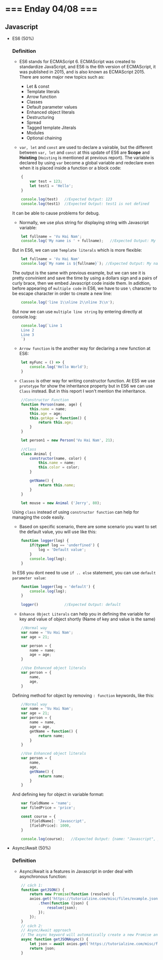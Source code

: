 # === Enday 04/08 ===

## Javascript

- ES6 (50%)

    ### Definition

    - ES6 stands for ECMAScript 6. ECMAScript was created to standardize JavaScript, and ES6 is the 6th version of ECMAScript, it was published in 2015, and is also known as ECMAScript 2015. There are some major new topics such as:
        * Let & const
        * Template literals
        * Arrow function
        * Classes
        * Default parameter values
        * Enhanced object literals
        * Destructuring
        * Spread
        * Tagged template Jiterals
        * Modules
        * Optional chaining 

    - `var, let` and `const` are used to declare a vairable, but the different between `var, let` and `const` at this update of ES6 are **Scope** and **Hoisting** (`Hoisting` is mentioned at previous report). The variable is declared by using `var` become a global variable and redeclare even when it is placed inside a function or a block code:

    ```Javascript
        {
            var test = 123;
            let test1 = 'Hello';
        }

        console.log(test)   //Expected Output: 123
        console.log(test1)  //Expected Output: test1 is not defined
    ```

    It can be able to cause problems for debug. 

    - Normally, we use plus string for displaying string with Javascript variable:
    
    ```Javascript
        let fullname = 'Vu Hai Nam';
        console.log('My name is ' + fullname);   //Expected Output: My name is Vu Hai Nam
    ```
    But in ES6, we can use `Template literals` which is more flexible:

    ```Javascript
        let fullname = 'Vu Hai Nam'
        console.log(`My name is ${fullname}`); //Expected Output: My name is Vu Hai Nam
    ```

    The output is the same with previous example, but we can see it is pretty convinient and save the time by using a dollars sign and a pairs of curly brace, then we embed Javascript code inside them. In adidtion, before appearing of `multiple code` in ES6, we have to use `\` character to be escape character in order to create a new line:

    ```Javascript
        console.log('line 1\\nline 2\\nline 3\\n');
    ```

    But now we can use `multiple line string` by entering directly at console.log:
    
    ```Javascript
        console.log(`Line 1
        Line 2
        Line 3
        `)
    ```

    - `Arrow function` is the another way for declaring a new function at ES6:

    ```Javascript
        let myFunc = () => {
            console.log('Hello World');
        }
    ```

    - `Classes` is other way for writing constructor function. At ES5 we use `prototype` for show the inheritance property but in ES6 we can use `Class` instead. But in this report I won't mention the inheritance.

    ```Javascript
        //Constructor Function
        function Person(name, age) {
            this.name = name;
            this.age = age;
            this.getAge = function() {
                return this.age;
            }
        }

        let person1 = new Person('Vu Hai Nam', 21);
        
        //Class
        class Animal {
            constructor(name, color) {
                this.name = name;
                this.color = color;
            }

            getName() {
                return this.name;
            }
        }

        let mouse = new Animal ('Jerry', 80);
    ```

    Using `class` instead of using `constructor function` can help for managing the code easily.

    - Based on specific scenario, there are some scenario you want to set the default value, you will use like this:

    ```Javascript
        function logger(log) {
            if(typeof log == 'underfined') {
                log = 'Default value';
            }
            console.log(log);
        }
    ```

    In ES6 you dont need to use `if .. else` statement, you can use `default parameter value`:

    ```Javascript
        function logger(log = 'default') {
            console.log(log);
        }
        
        logger()            //Expected Output: default
    ```

    - `Enhance Object Literals` can help you in defining the variable for key and value of object shortly (Name of key and value is the same)

    ```Javascript
        //Normal way
        var name = 'Vu Hai Nam';
        var age = 21;

        var person = {
            name = name;
            age = age;
        }

        //Use Enhanced object literals
        var person = {
            name,
            age,
        }
    ```

    Defining method for object by removing `: function` keywords, like this:

    ```Javascript
        //Normal way
        var name = 'Vu Hai Nam';
        var age = 21;
        var person = {
            name = name,
            age = age,
            getName = function() {
                return name;
            }
        }

        //Use Enhanced object literals
        var person = {
            name,
            age,
            getName() {
                return name;
            }
        }
    ```
    And defining key for object in variable format:
    
    ```Javascript
        var fieldName = 'name';
        var filedPrice = 'price';

        const course = {
            [fieldName]: 'Javascript',
            [fieldPrice]: 1000,
        }

        console.log(course);   //Expected Output: {name: "Javascript", price: 1000};
    ```

- Async/Await (50%)

    ### Definition

    - Async/Await is a features in Javascript in order deal with asynchronous function:

    ```Javascript
        // cách 1:
        function getJSON() {
            return new Promise(function (resolve) {
            axios.get('https://tutorialzine.com/misc/files/example.json')
                .then(function (json) {
                    resolve(json);
                });
            });
        }
        // cách 2:
        // Async/Await approach
        // The async keyword will automatically create a new Promise and return it.
        async function getJSONAsync() {
            let json = await axios.get('https://tutorialzine.com/misc/files/example.json');
            return json;
        }
    ```
